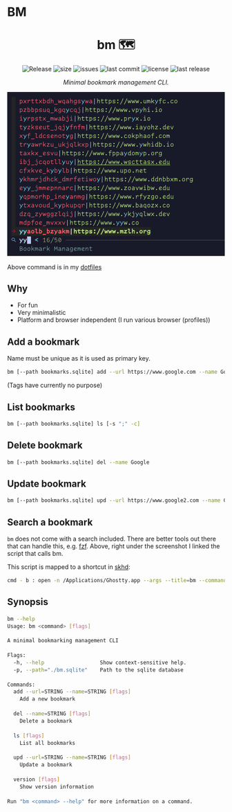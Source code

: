 # BM

<h1 align="center">bm 🗺️</h1>

<div align="center">
  <p>
    <img src="https://github.com/Allaman/bm/actions/workflows/release.yaml/badge.svg" alt="Release"/>
    <img src="https://img.shields.io/github/repo-size/Allaman/bm" alt="size"/>
    <img src="https://img.shields.io/github/issues/Allaman/bm" alt="issues"/>
    <img src="https://img.shields.io/github/last-commit/Allaman/bm" alt="last commit"/>
    <img src="https://img.shields.io/github/license/Allaman/bm" alt="license"/>
    <img src="https://img.shields.io/github/v/release/Allaman/bm?sort=semver" alt="last release"/>
  </p>
 <em>Minimal bookmark management CLI.</em>
</div>

![screenshot](./screenshot.png)

Above command is in my [dotfiles](https://github.com/Allaman/dots/blob/main/dot_local/bin/executable_search-bookmark.sh)

## Why

- For fun
- Very minimalistic
- Platform and browser independent (I run various browser (profiles))

## Add a bookmark

Name must be unique as it is used as primary key.

```sh
bm [--path bookmarks.sqlite] add --url https://www.google.com --name Google [--tags foo bar]
```

(Tags have currently no purpose)

## List bookmarks

```sh
bm [--path bookmarks.sqlite] ls [-s ";" -c]
```

## Delete bookmark

```sh
bm [--path bookmarks.sqlite] del --name Google
```

## Update bookmark

```sh
bm [--path bookmarks.sqlite] upd --url https://www.google2.com --name Google [--tags foo bar]
```

## Search a bookmark

`bm` does not come with a search included. There are better tools out there that can handle this, e.g. [fzf](https://github.com/junegunn/fzf). Above, right under the screenshot I linked the script that calls bm.

This script is mapped to a shortcut in [skhd](https://github.com/koekeishiya/skhd):

```sh
cmd - b : open -n /Applications/Ghostty.app --args --title=bm --command="$HOME/.local/bin/search-bookmark.sh"
```

## Synopsis

```sh
bm --help
Usage: bm <command> [flags]

A minimal bookmarking management CLI

Flags:
  -h, --help                  Show context-sensitive help.
  -p, --path="./bm.sqlite"    Path to the sqlite database

Commands:
  add --url=STRING --name=STRING [flags]
    Add a new bookmark

  del --name=STRING [flags]
    Delete a bookmark

  ls [flags]
    List all bookmarks

  upd --url=STRING --name=STRING [flags]
    Update a bookmark

  version [flags]
    Show version information

Run "bm <command> --help" for more information on a command.

```
